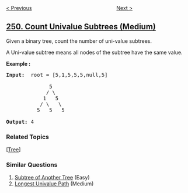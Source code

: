<!--|This file generated by command(leetcode description); DO NOT EDIT.    |-->
<!--+----------------------------------------------------------------------+-->
<!--|@author    openset <openset.wang@gmail.com>                           |-->
<!--|@link      https://github.com/openset                                 |-->
<!--|@home      https://github.com/openset/leetcode                        |-->
<!--+----------------------------------------------------------------------+-->

[< Previous](../group-shifted-strings "Group Shifted Strings")
　　　　　　　　　　　　　　　　
[Next >](../flatten-2d-vector "Flatten 2D Vector")

## [250. Count Univalue Subtrees (Medium)](https://leetcode.com/problems/count-univalue-subtrees "统计同值子树")

<p>Given a binary tree, count the number of uni-value subtrees.</p>

<p>A Uni-value subtree means all nodes of the subtree have the same value.</p>

<p><b>Example :</b></p>

<pre><b>Input:</b>  root = [5,1,5,5,5,null,5]

              5
             / \
            1   5
           / \   \
          5   5   5

<b>Output:</b> 4
</pre>

### Related Topics
  [[Tree](../../tag/tree/README.md)]

### Similar Questions
  1. [Subtree of Another Tree](../subtree-of-another-tree) (Easy)
  1. [Longest Univalue Path](../longest-univalue-path) (Medium)
